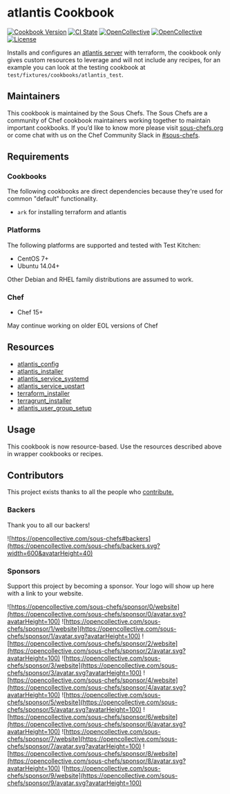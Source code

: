 # atlantis Cookbook

[![Cookbook Version](https://img.shields.io/cookbook/v/atlantis.svg)](https://supermarket.chef.io/cookbooks/atlantis)
[![CI State](https://github.com/sous-chefs/apache2/workflows/ci/badge.svg)](https://github.com/sous-chefs/atlantis/actions?query=workflow%3Aci)
[![OpenCollective](https://opencollective.com/sous-chefs/backers/badge.svg)](#backers)
[![OpenCollective](https://opencollective.com/sous-chefs/sponsors/badge.svg)](#sponsors)
[![License](https://img.shields.io/badge/License-Apache%202.0-green.svg)](https://opensource.org/licenses/Apache-2.0)

Installs and configures an [atlantis server](https://www.runatlantis.io) with terraform, the cookbook only gives custom resources to leverage and will not include any recipes, for an example you can look at the testing cookbook at `test/fixtures/cookbooks/atlantis_test`.

## Maintainers

This cookbook is maintained by the Sous Chefs. The Sous Chefs are a community of Chef cookbook maintainers working together to maintain important cookbooks. If you’d like to know more please visit [sous-chefs.org](https://sous-chefs.org/) or come chat with us on the Chef Community Slack in [#sous-chefs](https://chefcommunity.slack.com/messages/C2V7B88SF).

## Requirements

### Cookbooks

The following cookbooks are direct dependencies because they're used for common "default" functionality.

- `ark` for installing terraform and atlantis

### Platforms

The following platforms are supported and tested with Test Kitchen:

- CentOS 7+
- Ubuntu 14.04+

Other Debian and RHEL family distributions are assumed to work.

### Chef

- Chef 15+

May continue working on older EOL versions of Chef

## Resources

- [atlantis_config](https://github.com/sous-chefs/atlantis/blob/master/documentation/resource_atlantis_config.md)
- [atlantis_installer](https://github.com/sous-chefs/atlantis/blob/master/documentation/resource_atlantis_installer.md)
- [atlantis_service_systemd](https://github.com/sous-chefs/atlantis/blob/master/documentation/resource_atlantis_service_systemd.md)
- [atlantis_service_upstart](https://github.com/sous-chefs/atlantis/blob/master/documentation/resource_atlantis_service_upstart.md)
- [terraform_installer](https://github.com/sous-chefs/atlantis/blob/master/documentation/resource_terraform_installer.md)
- [terragrunt_installer](https://github.com/sous-chefs/atlantis/blob/master/documentation/resource_terragrunt_installer.md)
- [atlantis_user_group_setup](https://github.com/sous-chefs/atlantis/blob/master/documentation/resource_atlantis_user_group_setup.md)

## Usage

This cookbook is now resource-based. Use the resources described above in wrapper cookbooks or recipes.

## Contributors

This project exists thanks to all the people who [contribute.](https://opencollective.com/sous-chefs/contributors.svg?width=890&button=false)

### Backers

Thank you to all our backers!

![https://opencollective.com/sous-chefs#backers](https://opencollective.com/sous-chefs/backers.svg?width=600&avatarHeight=40)

### Sponsors

Support this project by becoming a sponsor. Your logo will show up here with a link to your website.

![https://opencollective.com/sous-chefs/sponsor/0/website](https://opencollective.com/sous-chefs/sponsor/0/avatar.svg?avatarHeight=100)
![https://opencollective.com/sous-chefs/sponsor/1/website](https://opencollective.com/sous-chefs/sponsor/1/avatar.svg?avatarHeight=100)
![https://opencollective.com/sous-chefs/sponsor/2/website](https://opencollective.com/sous-chefs/sponsor/2/avatar.svg?avatarHeight=100)
![https://opencollective.com/sous-chefs/sponsor/3/website](https://opencollective.com/sous-chefs/sponsor/3/avatar.svg?avatarHeight=100)
![https://opencollective.com/sous-chefs/sponsor/4/website](https://opencollective.com/sous-chefs/sponsor/4/avatar.svg?avatarHeight=100)
![https://opencollective.com/sous-chefs/sponsor/5/website](https://opencollective.com/sous-chefs/sponsor/5/avatar.svg?avatarHeight=100)
![https://opencollective.com/sous-chefs/sponsor/6/website](https://opencollective.com/sous-chefs/sponsor/6/avatar.svg?avatarHeight=100)
![https://opencollective.com/sous-chefs/sponsor/7/website](https://opencollective.com/sous-chefs/sponsor/7/avatar.svg?avatarHeight=100)
![https://opencollective.com/sous-chefs/sponsor/8/website](https://opencollective.com/sous-chefs/sponsor/8/avatar.svg?avatarHeight=100)
![https://opencollective.com/sous-chefs/sponsor/9/website](https://opencollective.com/sous-chefs/sponsor/9/avatar.svg?avatarHeight=100)
